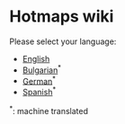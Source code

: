 # Hotmaps wiki
Please select your language:


*    [English](../en/Home)
*    [Bulgarian](../bg/Home)<sup>\*</sup>
*    [German](../de/Home)<sup>\*</sup>
*    [Spanish](../es/Home)<sup>\*</sup>

<sup>\*</sup>: machine translated
